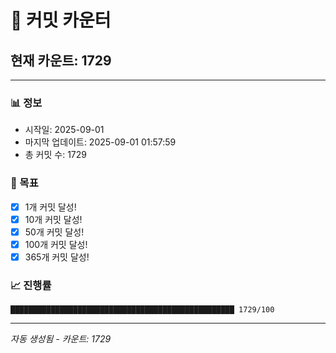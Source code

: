 # 🔢 커밋 카운터

## 현재 카운트: 1729

---

### 📊 정보
- 시작일: 2025-09-01
- 마지막 업데이트: 2025-09-01 01:57:59
- 총 커밋 수: 1729

### 🎯 목표
- [x] 1개 커밋 달성!
- [x] 10개 커밋 달성!
- [x] 50개 커밋 달성!
- [x] 100개 커밋 달성!
- [x] 365개 커밋 달성!

### 📈 진행률
```
██████████████████████████████████████████████████ 1729/100
```

---
*자동 생성됨 - 카운트: 1729*

